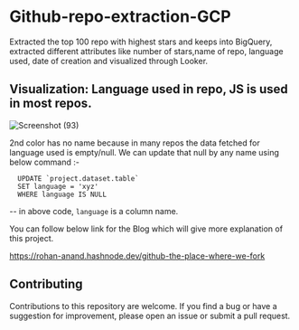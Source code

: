 # Github-repo-extraction-GCP
Extracted the top 100 repo with highest stars and keeps into BigQuery, extracted different attributes like number of stars,name of repo, language used, date of creation and visualized through Looker.


## Visualization: Language used in repo, JS is used in most repos.
![Screenshot (93)](https://user-images.githubusercontent.com/96521078/224222318-ff8ea175-b60e-436f-aeb1-420c7b1bcbb9.png)

2nd color has no name because in many repos the data fetched for language used is empty/null.
We can update that null by any name using below command :-

      UPDATE `project.dataset.table`
      SET language = 'xyz'
      WHERE language IS NULL
  
  -- in above code, `language` is a column name.
  
  
  
You can follow below link for the Blog which will give more explanation of this project.

https://rohan-anand.hashnode.dev/github-the-place-where-we-fork


## Contributing
Contributions to this repository are welcome. If you find a bug or have a suggestion for improvement, please open an issue or submit a pull request.
